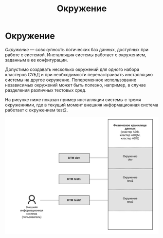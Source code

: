 ﻿---
layout: default
title: Окружение
nav_order: 3
parent: Основные понятия
has_children: false
has_toc: false
---

Окружение
=====================

_Окружение_ — совокупность логических баз данных, доступных при работе с системой. Инсталляция системы работает 
с окружением, заданным в ее конфигурации.

Допустимо создавать несколько окружений для одного набора кластеров СУБД и при необходимости перенастраивать 
инсталляцию системы на другое окружение. Попеременное использование независимых окружений может быть полезно, 
например, в случае разделения различных тестовых сред.

На рисунке ниже показан пример инсталляции системы с тремя окружениями, где в текущий момент внешняя информационная 
система работает с окружением test2.

![Alt text](Окружение.svg)